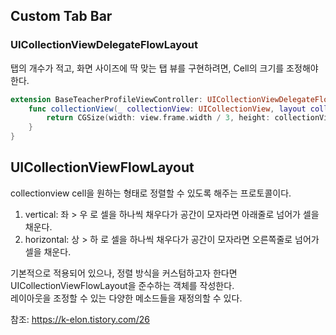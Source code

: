 ## Custom Tab Bar  
  
### UICollectionViewDelegateFlowLayout  
탭의 개수가 적고, 화면 사이즈에 딱 맞는 탭 뷰를 구현하려면, Cell의 크기를 조정해야 한다.  
  
```swift
extension BaseTeacherProfileViewController: UICollectionViewDelegateFlowLayout {
    func collectionView(_ collectionView: UICollectionView, layout collectionViewLayout: UICollectionViewLayout, sizeForItemAt indexPath: IndexPath) -> CGSize {
        return CGSize(width: view.frame.width / 3, height: collectionView.bounds.height) // tab 개수 3개일 때
    }
}
```  
  
  
  
  
## UICollectionViewFlowLayout  
collectionview cell을 원하는 형태로 정렬할 수 있도록 해주는 프로토콜이다.  
1. vertical: 좌 > 우 로 셀을 하나씩 채우다가 공간이 모자라면 아래줄로 넘어가 셀을 채운다.  
2. horizontal: 상 > 하 로 셀을 하나씩 채우다가 공간이 모자라면 오른쪽줄로 넘어가 셀을 채운다.  
  
기본적으로 적용되어 있으나, 정렬 방식을 커스텀하고자 한다면 UICollectionViewFlowLayout을 준수하는 객체를 작성한다.  
레이아웃을 조정할 수 있는 다양한 메소드들을 재정의할 수 있다.  
  
  
  
참조: https://k-elon.tistory.com/26  